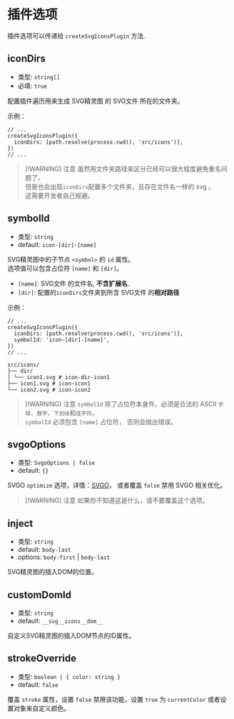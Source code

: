 # 插件选项

插件选项可以传递给 `createSvgIconsPlugin` 方法.

## iconDirs

- 类型: `string[]`
- 必填: `true`

配置插件遍历用来生成 SVG精灵图 的 SVG文件 所在的文件夹。

示例：

```ts{3}
// ...
createSvgIconsPlugin({
  iconDirs: [path.resolve(process.cwd(), 'src/icons')],
})
// ...
```

> [!WARNING] 注意
> 虽然用文件夹路径来区分已经可以很大程度避免重名问题了，  
> 但是也会出现`iconDirs`配置多个文件夹，且存在文件名一样的 svg 。  
> 这需要开发者自己规避。

## symbolId

- 类型: `string`
- default: `icon-[dir]-[name]`

SVG精灵图中的子节点 `<symbol>` 的 `id` 属性。  
选项值可以包含占位符 `[name]` 和 `[dir]`。

- `[name]`: SVG文件 的文件名, **不含扩展名**.
- `[dir]`: 配置的`iconDirs`文件夹到所含 SVG文件 的**相对路径**

示例：

```ts{3,4}
// ...
createSvgIconsPlugin({
  iconDirs: [path.resolve(process.cwd(), 'src/icons')],
  symbolId: 'icon-[dir]-[name]',
})
// ...
```

```
src/icons/
├── dir/
│ └── icon1.svg # icon-dir-icon1
├── icon1.svg # icon-icon1
└── icon2.svg # icon-icon2
```

> [!WARNING] 注意
> `symbolId` 除了占位符本身外，必须是合法的 ASCII `字母`、`数字`、`下划线`和`连字符`。  
> `symbolId` 必须包含 `[name]` 占位符， 否则会抛出错误。

## svgoOptions

- 类型: `SvgoOptions | false`
- default: `{}`

SVGO `optimize` 选项，详情：[SVGO](https://github.com/svg/svgo#configuration)，
或者覆盖 `false` 禁用 SVGO 相关优化。

> [!WARNING] 注意
> 如果你不知道这是什么，请不要覆盖这个选项。

## inject

- 类型: `string`
- default: `body-last`
- options: `body-first` | `body-last`

SVG精灵图的插入DOM的位置。

## customDomId

- 类型: `string`
- default: `__svg__icons__dom__`

自定义SVG精灵图的插入DOM节点的ID属性。

## strokeOverride

- 类型: `boolean | { color: string }`
- default: `false`

覆盖 `stroke` 属性，设置 `false` 禁用该功能，设置 `true` 为 `currentColor` 或者设置对象来自定义颜色。
